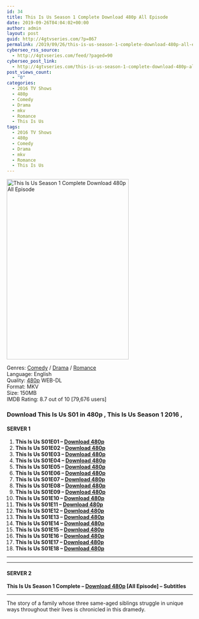```yaml
---
id: 34
title: This Is Us Season 1 Complete Download 480p All Episode
date: 2019-09-26T04:04:02+00:00
author: admin
layout: post
guid: http://4gtvseries.com/?p=867
permalink: /2019/09/26/this-is-us-season-1-complete-download-480p-all-episode-2/
cyberseo_rss_source:
  - http://4gtvseries.com/feed/?paged=90
cyberseo_post_link:
  - http://4gtvseries.com/this-is-us-season-1-complete-download-480p-all-episode/
post_views_count:
  - "0"
categories:
  - 2016 TV Shows
  - 480p
  - Comedy
  - Drama
  - mkv
  - Romance
  - This Is Us
tags:
  - 2016 TV Shows
  - 480p
  - Comedy
  - Drama
  - mkv
  - Romance
  - This Is Us
---
```

<img loading="lazy" class="aligncenter" src="https://1.bp.blogspot.com/-c5lWOaA7dHE/XYw3mHa-FzI/AAAAAAAAAOE/CP7M3_r02Kk81DodM_29sBynGtcHdamcgCK4BGAYYCw/s1600/This%2BIs%2BUs%2BSeason%2B1.jpg" alt="This Is Us Season 1 Complete Download 480p All Episode" width="330" height="488" />

Genres: <a href="http://4gtvseries.com/tag/comedy/" data-wpel-link="internal">Comedy</a> /&nbsp;<a href="http://4gtvseries.com/tag/drama/" data-wpel-link="internal">Drama</a> / <a href="http://4gtvseries.com/tag/romance/" data-wpel-link="internal">Romance</a>  
Language: English  
Quality:&nbsp;<a href="http://4gtvseries.com/tag/480p/" data-wpel-link="internal">480p</a>&nbsp;WEB-DL  
Format: MKV  
Size: 150MB  
IMDB Rating: 8.7 out of 10 [79,676 users]

### **Download This Is Us S01 in 480p , This Is Us Season 1 2016 ,&nbsp;**

#### <span><strong>SERVER 1</strong></span>

  1. **This Is Us S01E01 – <a href="http://slink.dl480p.xyz/hNoU" data-wpel-link="external" target="_blank" rel="nofollow external noopener noreferrer" class="wpel-icon-left"><i class="wpel-icon fa fa-download" aria-hidden="true"></i>Download 480p</a>**
  2. **This Is Us S01E02 – <a href="http://slink.dl480p.xyz/XqThE" data-wpel-link="external" target="_blank" rel="nofollow external noopener noreferrer" class="wpel-icon-left"><i class="wpel-icon fa fa-download" aria-hidden="true"></i>Download 480p</a>**
  3. **This Is Us S01E03 – <a href="http://slink.dl480p.xyz/NBLPe" data-wpel-link="external" target="_blank" rel="nofollow external noopener noreferrer" class="wpel-icon-left"><i class="wpel-icon fa fa-download" aria-hidden="true"></i>Download 480p</a>**
  4. **This Is Us S01E04 – <a href="http://slink.dl480p.xyz/iuvZEu6E" data-wpel-link="external" target="_blank" rel="nofollow external noopener noreferrer" class="wpel-icon-left"><i class="wpel-icon fa fa-download" aria-hidden="true"></i>Download 480p</a>**
  5. **This Is Us S01E05 – <a href="http://slink.dl480p.xyz/xNa2I" data-wpel-link="external" target="_blank" rel="nofollow external noopener noreferrer" class="wpel-icon-left"><i class="wpel-icon fa fa-download" aria-hidden="true"></i>Download 480p</a>**
  6. **This Is Us S01E06 – <a href="http://slink.dl480p.xyz/kcSTMJa" data-wpel-link="external" target="_blank" rel="nofollow external noopener noreferrer" class="wpel-icon-left"><i class="wpel-icon fa fa-download" aria-hidden="true"></i>Download 480p</a>**
  7. **This Is Us S01E07 – <a href="http://slink.dl480p.xyz/j7bbG3R" data-wpel-link="external" target="_blank" rel="nofollow external noopener noreferrer" class="wpel-icon-left"><i class="wpel-icon fa fa-download" aria-hidden="true"></i>Download 480p</a>**
  8. **This Is Us S01E08 – <a href="http://slink.dl480p.xyz/Tt8o8" data-wpel-link="external" target="_blank" rel="nofollow external noopener noreferrer" class="wpel-icon-left"><i class="wpel-icon fa fa-download" aria-hidden="true"></i>Download 480p</a>**
  9. **This Is Us S01E09 – <a href="http://slink.dl480p.xyz/cgh2Pr" data-wpel-link="external" target="_blank" rel="nofollow external noopener noreferrer" class="wpel-icon-left"><i class="wpel-icon fa fa-download" aria-hidden="true"></i>Download 480p</a>**
 10. **This Is Us S01E10 – <a href="http://slink.dl480p.xyz/GGcaFK" data-wpel-link="external" target="_blank" rel="nofollow external noopener noreferrer" class="wpel-icon-left"><i class="wpel-icon fa fa-download" aria-hidden="true"></i>Download 480p</a>**
 11. **This Is Us S01E11 – <a href="http://slink.dl480p.xyz/XCtQyj" data-wpel-link="external" target="_blank" rel="nofollow external noopener noreferrer" class="wpel-icon-left"><i class="wpel-icon fa fa-download" aria-hidden="true"></i>Download 480p</a>**
 12. **This Is Us S01E12 – <a href="http://slink.dl480p.xyz/O4MQXqYx" data-wpel-link="external" target="_blank" rel="nofollow external noopener noreferrer" class="wpel-icon-left"><i class="wpel-icon fa fa-download" aria-hidden="true"></i>Download 480p</a>**
 13. **This Is Us S01E13 – <a href="http://slink.dl480p.xyz/eRNdjWG" data-wpel-link="external" target="_blank" rel="nofollow external noopener noreferrer" class="wpel-icon-left"><i class="wpel-icon fa fa-download" aria-hidden="true"></i>Download 480p</a>**
 14. **This Is Us S01E14 – <a href="http://slink.dl480p.xyz/Cr08hvaq" data-wpel-link="external" target="_blank" rel="nofollow external noopener noreferrer" class="wpel-icon-left"><i class="wpel-icon fa fa-download" aria-hidden="true"></i>Download 480p</a>**
 15. **This Is Us S01E15 – <a href="http://slink.dl480p.xyz/XCkMA" data-wpel-link="external" target="_blank" rel="nofollow external noopener noreferrer" class="wpel-icon-left"><i class="wpel-icon fa fa-download" aria-hidden="true"></i>Download 480p</a>**
 16. **This Is Us S01E16 – <a href="http://slink.dl480p.xyz/WnuFRUJJ" data-wpel-link="external" target="_blank" rel="nofollow external noopener noreferrer" class="wpel-icon-left"><i class="wpel-icon fa fa-download" aria-hidden="true"></i>Download 480p</a>**
 17. **This Is Us S01E17 – <a href="http://slink.dl480p.xyz/sxtVMK8" data-wpel-link="external" target="_blank" rel="nofollow external noopener noreferrer" class="wpel-icon-left"><i class="wpel-icon fa fa-download" aria-hidden="true"></i>Download 480p</a>**
 18. **This Is Us S01E18 – <a href="http://slink.dl480p.xyz/thsFY7Q" data-wpel-link="external" target="_blank" rel="nofollow external noopener noreferrer" class="wpel-icon-left"><i class="wpel-icon fa fa-download" aria-hidden="true"></i>Download 480p</a>**

* * *

* * *

#### <span><strong>SERVER 2</strong></span>

**This Is Us Season 1 Complete – <a href="http://dl480p.xyz/638/" data-wpel-link="external" target="_blank" rel="nofollow external noopener noreferrer" class="wpel-icon-left"><i class="wpel-icon fa fa-download" aria-hidden="true"></i>Download 480p</a> [All Episode] – Subtitles**

* * *

The story of a family whose three same-aged siblings struggle in unique ways throughout their lives is chronicled in this dramedy.

<div align="center">
</div>